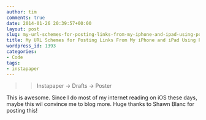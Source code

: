 ```yaml
---
author: tim
comments: true
date: 2014-01-26 20:39:57+00:00
layout: post
slug: my-url-schemes-for-posting-links-from-my-iphone-and-ipad-using-poster
title: My URL Schemes for Posting Links From My iPhone and iPad Using Poster
wordpress_id: 1393
categories:
- Code
tags:
- instapaper
---
```


<blockquote>

> 
> Instapaper → Drafts → Poster
> 
> 
</blockquote>





This is awesome. Since I do most of my internet reading on iOS these days, maybe this wil convince me to blog more. Huge thanks to Shawn Blanc for posting this!
